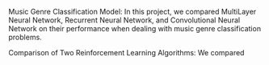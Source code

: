 Music Genre Classification Model: In this project, we compared MultiLayer Neural Network, Recurrent Neural Network, and Convolutional Neural Network on their performance
                                  when dealing with music genre classification problems.

Comparison of Two Reinforcement Learning Algorithms: We compared 
